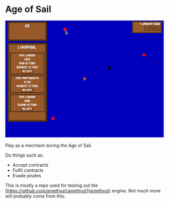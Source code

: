 # Age of Sail

![A screenshot showing the range of gameplay](/screenshot.png)

Play as a merchant during the Age of Sail.

Do things such as:
- Accept contracts
- Fulfil contracts
- Evade pirates

This is mostly a repo used for testing out the [https://github.com/amethyst/amethyst](amethyst) engine. Not much more will probably come from this.
